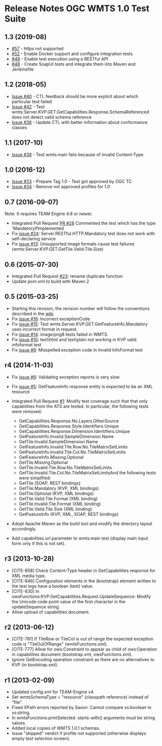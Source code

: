 # Release Notes OGC WMTS 1.0 Test Suite

## 1.3 (2019-08)

* [#57](https://github.com/opengeospatial/ets-wmts10/issues/57) - https not supported
* [#52](https://github.com/opengeospatial/ets-wmts10/issues/52) - Enable Docker support and configure integration tests
* [#49](https://github.com/opengeospatial/ets-wmts10/issues/49) - Enable test execution using a RESTful API
* [#48](https://github.com/opengeospatial/ets-wmts10/issues/48) - Create SoapUI tests and integrate them into Maven and Jenkinsfile

## 1.2 (2018-05)

* [Issue #40](https://github.com/opengeospatial/ets-wmts10/issues/40) - CTL feedback should be more explicit about which particular test failed
* [Issue #42](https://github.com/opengeospatial/ets-wmts10/issues/42) - Test wmts:Server.KVP.GET.GetCapabilities.Response.SchemaReferenced does not detect valid schema reference
* [Issue #36](https://github.com/opengeospatial/ets-wmts10/issues/36) - Update CTL with better information about conformance classes

## 1.1 (2017-10)

* [Issue #38](https://github.com/opengeospatial/ets-wmts10/issues/38) - Test wmts:main fails because of invalid Content-Type

## 1.0 (2016-12)

* [Issue #33](https://github.com/opengeospatial/ets-wmts10/issues/33) - Prepare Tag 1.0 - Test got approved by OGC TC
* [Issue #34](https://github.com/opengeospatial/ets-wmts10/issues/34) - Remove not approved profiles for 1.0  


## 0.7 (2016-09-07)
Note: It requires TEAM Engine 4.8 or newer.

* Integrated Pull Request [PR #28](https://github.com/opengeospatial/ets-wmts10/pull/28) Commented the test which has the type 'MandatoryIfImplemented
* Fix [issue #24](https://github.com/opengeospatial/ets-wmts10/issues/24): Server.RESTful.HTTP.Mandatory  test does not work with self-declaring service
* Fix [issue #13](https://github.com/opengeospatial/ets-wmts10/issues/13): Unsupported image formats cause test failures (wmts:Server.KVP.GET.GetTile.Valid.Tile.Size)


## 0.6 (2015-07-30)

*   Integrated Pull Request [#23](https://github.com/opengeospatial/ets-wmts10/issues/23): rename duplicate function
*   Update pom.xml to build with Maven 2

## 0.5 (2015-03-25)

*   Starting this revision, the revision number will follow the conventions described in the [wiki](https://github.com/opengeospatial/cite/wiki/OGC-Compliance-Testing-Tools)
*   Fix [issue #16](https://github.com/opengeospatial/ets-wmts10/issues/16): Incorrect exceptionCode.
*   Fix [issue #15](https://github.com/opengeospatial/ets-wmts10/issues/15): Test wmts:Server.KVP.GET.GetFeatureInfo.Mandatory uses incorrect format in request.
*   Fix [issue #14](https://github.com/opengeospatial/ets-wmts10/issues/14): image/png8 tests failed in WMTS.
*   Fix [issue #10](https://github.com/opengeospatial/ets-wmts10/issues/10): text\html and text\plain not working in KVP valid infoformat test
*   Fix [issue #8](https://github.com/opengeospatial/ets-wmts10/issues/8): Misspelled exception code in Invalid InfoFormat test


## r4 (2014-11-03)


*   Fix [issue #6](https://github.com/opengeospatial/ets-wmts10/issues/6): Validating exception reports is very slow
*   Fix [issue #5](https://github.com/opengeospatial/ets-wmts10/issues/5): GetFeatureInfo response entity is expected to be an XML resource
*   Integrated Pull Request [#1](https://github.com/opengeospatial/ets-wmts10/pull/1): Modify test coverage such that that only capabilities from the ATS are tested. In particular, the following tests were removed:

    *   GetCapabilities.Response.No.Layers.OtherSource
    *   GetCapabilities.Response.Style.Identifiers.Unique
    *   GetCapabilities.Response.Dimension.Identifiers.Unique
    *   GetFeatureInfo.Invalid.SampleDimension.Name
    *   GetTile.Invalid.SampleDimension.Name
    *   GetFeatureInfo.Invalid.Tile.Row.No.TileMatrixSetLimits
    *   GetFeatureInfo.Invalid.Tile.Col.No.TileMatrixSetLimits
    *   GetFeatureInfo.Missing.Optional
    *   GetTile.Missing.Optional
    *   GetTile.Invalid.Tile.Row.No.TileMatrixSetLimits
    *   GetTile.Invalid.Tile.Col.No.TileMatrixSetLimitsAnd the following tests were simplified:
    *   GetTile (SOAP, REST bindings)
    *   GetTile.Mandatory (KVP, XML bindings)
    *   GetTile.Optional (KVP, XML bindings)
    *   GetTile.Valid.Tile.Format (XML binding)
    *   GetTile.Invalid.Tile.Format (XML binding)
    *   GetTile.Valid.Tile.Size (XML binding)
    *   GetFeatureInfo (KVP, XML, SOAP, REST bindings)   
*   Adopt Apache Maven as the build tool and modify the directory layout accordingly.
*   Add capabilities.url parameter to wmts:main test (display main input form only if this is not set).


## r3 (2013-10-28)


*   [CITE-858] Check Content-Type header in GetCapabilities response for XML media type.
*   [CITE-846] Configuration elements in the  (bootstrap) element written to the test logs have a boolean (text) value.
*   [CITE-830] In owsFunctions:KVP.GetCapabilities.Request.UpdateSequence: Modify the Unicode code point value of the first character in the updateSequence string.
*   Allow upload of capabilities document.


## r2 (2013-06-12)


*   [CITE-781] If TileRow or TileCol is out of range the expected exception code is "TileOutOfRange" (wmtsFunctions.xml).
*   [CITE-777] Allow for ows:Constraint to appear as child of ows:Operation in capabilities document (bootstrap.xml, owsFunctions.xml).
*   Ignore GetEncoding operation constraint as there are no alternatives to KVP (in bootstrap.xml).


## r1 (2013-02-09)

*   Updated config.xml for TEAM-Engine v4.
*   Set wmtsSchemaType = "resource" (classpath reference) instead of "file".
*   Fixed XPath errors reported by Saxon: Cannot compare xs:boolean to xs:string.
*   In wmtsFunctions:printSelected: starts-with() arguments must be string values.
*   Added local copies of WMTS 1.0.1 schemas.
*   Issue "skipped" verdict if profile not supported (otherwise displays empty test selection screen).

